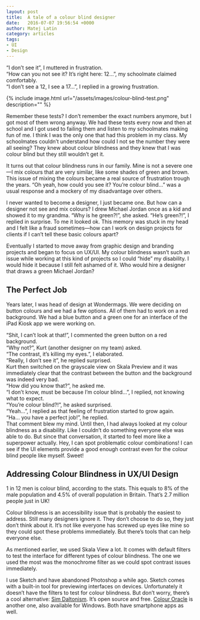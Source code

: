 ```yaml
---
layout: post
title:  A tale of a colour blind designer
date:   2016-07-07 19:56:54 +0000
author: Matej Latin
category: articles
tags:
- UI
- Design
---
```

“I don’t see it”, I muttered in frustration. <br>
“How can you not see it? It’s right here: 12…”, my schoolmate claimed comfortably. <br>
“I don’t see a 12, I see a 17…”, I replied in a growing frustration.

{% include image.html url="/assets/images/colour-blind-test.png" description="" %}

Remember these tests? I don’t remember the exact numbers anymore, but I got most of them wrong anyway. We had these tests every now and then at school and I got used to failing them and listen to my schoolmates making fun of me. I think I was the only one that had this problem in my class. My schoolmates couldn’t understand how could I not se the number they were all seeing? They knew about colour blindness and they knew that I was colour blind but they still wouldn’t get it.

It turns out that colour blindness runs in our family. Mine is not a severe one—I mix colours that are very similar, like some shades of green and brown. This issue of mixing the colours became a real source of frustration trough the years. “Oh yeah, how could you see it? You’re colour blind…” was a usual response and a mockery of my disadvantage over others.

I never wanted to become a designer, I just became one. But how can a designer not see and mix colours? I drew Michael Jordan once as a kid and showed it to my grandma. “Why is he green?!”, she asked. “He’s green?!”, I replied in surprise. To me it looked ok. This memory was stuck in my head and I felt like a fraud sometimes—how can I work on design projects for clients if I can’t tell these basic colours apart?

Eventually I started to move away from graphic design and branding projects and began to focus on UX/UI. My colour blindness wasn’t such an issue while working at this kind of projects so I could “hide” my disability. I would hide it because I still felt ashamed of it. Who would hire a designer that draws a green Michael Jordan?

## The Perfect Job
Years later, I was head of design at Wondermags. We were deciding on button colours and we had a few options. All of them had to work on a red background. We had a blue button and a green one for an interface of the iPad Kiosk app we were working on. 

“Shit, I can’t look at that!”, I commented the green button on a red background. <br>
“Why not?”, Kurt (another designer on my team) asked. <br>
“The contrast, it’s killing my eyes.”, I elaborated.  <br>
“Really, I don’t see it”, he replied surprised.  <br>
Kurt then switched on the grayscale view on Skala Preview and it was immediately clear that the contrast between the button and the background was indeed very bad.  <br>
“How did you know that?”, he asked me. <br>
“I don’t know, must be because I’m colour blind…”, I replied, not knowing what to expect. <br>
“You’re colour blind?!”, he asked surprised. <br>
“Yeah…”, I replied as that feeling of frustration started to grow again. <br>
“Ha… you have a perfect job!”, he replied. <br>
That comment blew my mind. Until then, I had always looked at my colour blindness as a disability. Like I couldn’t do something everyone else was able to do. But since that conversation, it started to feel more like a superpower actually. Hey, I can spot problematic colour combinations! I can see if the UI elements provide a good enough contrast even for the colour blind people like myself. Sweet!

## Addressing Colour Blindness in UX/UI Design
1 in 12 men is colour blind, according to the stats. This equals to 8% of the male population and 4.5% of overall population in Britain. That’s 2.7 million people just in UK!

Colour blindness is an accessibility issue that is probably the easiest to address. Still many designers ignore it. They don’t choose to do so, they just don’t think about it. It’s not like everyone has screwed up eyes like mine so they could spot these problems immediately. But there’s tools that can help everyone else.

As mentioned earlier, we used Skala View a lot. It comes with default filters to test the interface for different types of colour blindness. The one we used the most was the monochrome filter as we could spot contrast issues immediately.

I use Sketch and have abandoned Photoshop a while ago. Sketch comes with a built-in tool for previewing interfaces on devices. Unfortunately it doesn’t have the filters to test for colour blindness. But don’t worry, there’s a cool alternative: [Sim Daltonism](https://michelf.ca/projects/sim-daltonism/). It’s open source and free. [Colour Oracle](http://colororacle.org/) is another one, also available for Windows. Both have smartphone apps as well.